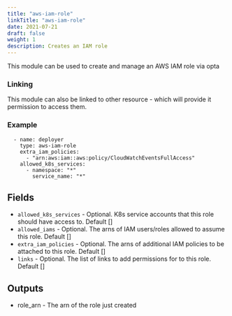 ```yaml
---
title: "aws-iam-role"
linkTitle: "aws-iam-role"
date: 2021-07-21
draft: false
weight: 1
description: Creates an IAM role
---
```


This module can be used to create and manage an AWS IAM role via opta

### Linking

This module can also be linked to other resource - which will provide it
permission to access them.

### Example

```
  - name: deployer
    type: aws-iam-role
    extra_iam_policies:
      - "arn:aws:iam::aws:policy/CloudWatchEventsFullAccess"
    allowed_k8s_services:
      - namespace: "*"
        service_name: "*"
```

## Fields

- `allowed_k8s_services` - Optional. K8s service accounts that this role should have access to. Default []
- `allowed_iams` - Optional. The arns of IAM users/roles allowed to assume this role. Default []
- `extra_iam_policies` - Optional. The arns of additional IAM policies to be attached to this role. Default []
- `links` - Optional. The list of links to add permissions for to this role. Default []

## Outputs

- role_arn - The arn of the role just created